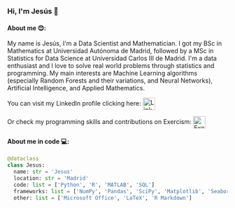 ### Hi, I'm Jesús 👋

#### About me 😊:

My name is Jesús, I'm a Data Scientist and Mathematician. I got my BSc in Mathematics at Universidad Autónoma de Madrid, followed by a MSc in Statistics for Data Science at Universidad Carlos III de Madrid. I'm a data enthusiast and I love to solve real world problems through statistics and programming. My main interests are Machine Learning algorithms (especially Random Forests and their variations, and Neural Networks), Artificial Intelligence, and Applied Mathematics.

You can visit my LinkedIn profile clicking here: <a href="https://www.linkedin.com/in/jesus-carretero-rodriguez/" target="blank">
  <img align="center" src="https://upload.wikimedia.org/wikipedia/commons/c/ca/LinkedIn_logo_initials.png" alt="LinkedIn of Jesus Carretero" height="28px" width="28px" />
</a>

Or check my programming skills and contributions on Exercism: <a href="https://exercism.org/profiles/JesusCarRod" target="blank">
  <img align="center" src="https://twitter.com/exercism_io/photo" alt="Exercism profile of Jesus Carretero" height="28px" width="28px" />
</a>


#### About me in code 💻:
```python
@dataclass
class Jesus:
  name: str = 'Jesus'
  location: str = 'Madrid'
  code: list = ['Python', 'R', 'MATLAB', 'SQL']
  frameworks: list = ['NumPy', 'Pandas', 'SciPy', 'Matplotlib', 'Seaborn', 'Scikit-learn', 'Keras']
  other: list = ['Microsoft Office', 'LaTeX', 'R Markdown']
```

<!--
**JesusCarRod/JesusCarRod** is a ✨ _special_ ✨ repository because its `README.md` (this file) appears on your GitHub profile.

Here are some ideas to get you started:

- 🔭 I’m currently working on ...
- 🌱 I’m currently learning ...
- 👯 I’m looking to collaborate on ...
- 🤔 I’m looking for help with ...
- 💬 Ask me about ...
- 📫 How to reach me: ...
- 😄 Pronouns: ...
- ⚡ Fun fact: ...
-->
